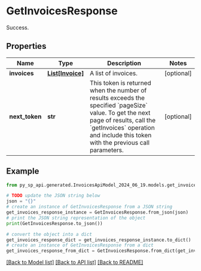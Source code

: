 # GetInvoicesResponse

Success.

## Properties

Name | Type | Description | Notes
------------ | ------------- | ------------- | -------------
**invoices** | [**List[Invoice]**](Invoice.md) | A list of invoices. | [optional] 
**next_token** | **str** | This token is returned when the number of results exceeds the specified &#x60;pageSize&#x60; value. To get the next page of results, call the &#x60;getInvoices&#x60; operation and include this token with the previous call parameters. | [optional] 

## Example

```python
from py_sp_api.generated.InvoicesApiModel_2024_06_19.models.get_invoices_response import GetInvoicesResponse

# TODO update the JSON string below
json = "{}"
# create an instance of GetInvoicesResponse from a JSON string
get_invoices_response_instance = GetInvoicesResponse.from_json(json)
# print the JSON string representation of the object
print(GetInvoicesResponse.to_json())

# convert the object into a dict
get_invoices_response_dict = get_invoices_response_instance.to_dict()
# create an instance of GetInvoicesResponse from a dict
get_invoices_response_from_dict = GetInvoicesResponse.from_dict(get_invoices_response_dict)
```
[[Back to Model list]](../README.md#documentation-for-models) [[Back to API list]](../README.md#documentation-for-api-endpoints) [[Back to README]](../README.md)


